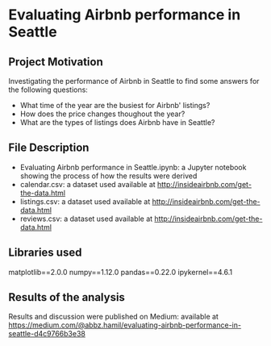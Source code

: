 # Evaluating Airbnb performance in Seattle

## Project Motivation

Investigating the performance of Airbnb in Seattle to find some answers for the following questions:

- What time of the year are the busiest for Airbnb' listings?
- How does the price changes thoughout the year?
- What are the types of listings does Airbnb have in Seattle? 

## File Description

- Evaluating Airbnb performance in Seattle.ipynb: a Jupyter notebook showing the process of how the results were derived
- calendar.csv: a dataset used available at http://insideairbnb.com/get-the-data.html
- listings.csv: a dataset used available at http://insideairbnb.com/get-the-data.html
- reviews.csv: a dataset used available at http://insideairbnb.com/get-the-data.html

## Libraries used 

matplotlib==2.0.0
numpy==1.12.0
pandas==0.22.0
ipykernel==4.6.1

## Results of the analysis

Results and discussion were published on Medium: available at https://medium.com/@abbz.hamil/evaluating-airbnb-performance-in-seattle-d4c9766b3e38
   